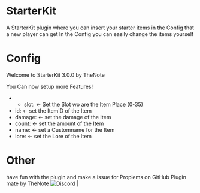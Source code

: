 # StarterKit
A StarterKit plugin where you can insert your starter items in the Config that a new player can get
In the Config you can easily change the items yourself

# Config

Welcome to StarterKit 3.0.0 by TheNote

You Can now setup more Features!

 * - slot: <- Set the Slot wo are the Item Place (0-35)
 *   id: <- set the ItemID of the Item
 *   damage: <- set the damage of the Item
 *   count: <- set the amount of the Item
 *   name: <- set a Customname for the Item
 *   lore: <- set the Lore of the Item
    
# Other

have fun with the plugin and make a issue for Proplems on GitHub
Plugin mate by TheNote
[![Discord](https://img.shields.io/discord/427472879072968714.svg?style=flat-square&label=discord&colorB=7289da)](https://discord.gg/XwXKuvy) |<br>

